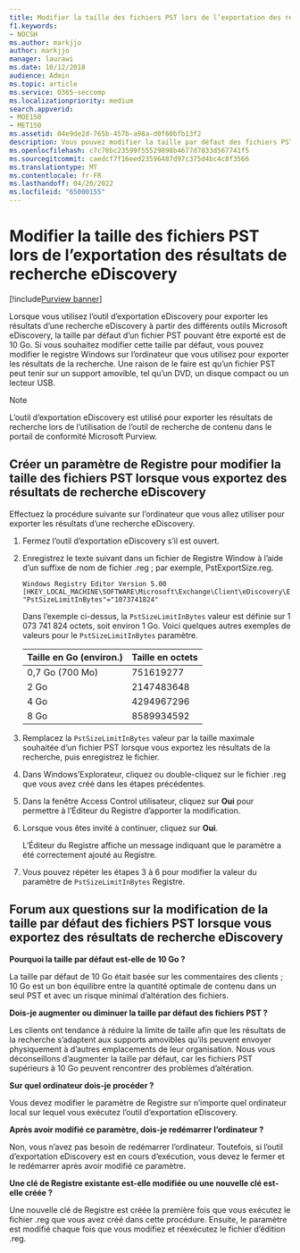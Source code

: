```yaml
---
title: Modifier la taille des fichiers PST lors de l’exportation des résultats de recherche eDiscovery
f1.keywords:
- NOCSH
ms.author: markjjo
author: markjjo
manager: laurawi
ms.date: 10/12/2018
audience: Admin
ms.topic: article
ms.service: O365-seccomp
ms.localizationpriority: medium
search.appverid:
- MOE150
- MET150
ms.assetid: 04e9de2d-765b-457b-a98a-d0f60bfb13f2
description: Vous pouvez modifier la taille par défaut des fichiers PST téléchargés sur votre ordinateur lorsque vous exportez les résultats de la recherche eDiscovery.
ms.openlocfilehash: c7c78bc23599f55529898b4677d7833d567741f5
ms.sourcegitcommit: caedcf7f16eed23596487d97c375d4bc4c8f3566
ms.translationtype: MT
ms.contentlocale: fr-FR
ms.lasthandoff: 04/20/2022
ms.locfileid: "65000155"
---
```

# <a name="change-the-size-of-pst-files-when-exporting-ediscovery-search-results"></a>Modifier la taille des fichiers PST lors de l’exportation des résultats de recherche eDiscovery

[!include[Purview banner](../includes/purview-rebrand-banner.md)]

Lorsque vous utilisez l’outil d’exportation eDiscovery pour exporter les résultats d’une recherche eDiscovery à partir des différents outils Microsoft eDiscovery, la taille par défaut d’un fichier PST pouvant être exporté est de 10 Go. Si vous souhaitez modifier cette taille par défaut, vous pouvez modifier le registre Windows sur l’ordinateur que vous utilisez pour exporter les résultats de la recherche. Une raison de le faire est qu’un fichier PST peut tenir sur un support amovible, tel qu’un DVD, un disque compact ou un lecteur USB. 
  
> [!NOTE]
> L’outil d’exportation eDiscovery est utilisé pour exporter les résultats de recherche lors de l’utilisation de l’outil de recherche de contenu dans le portail de conformité Microsoft Purview.
  
## <a name="create-a-registry-setting-to-change-the-size-of-pst-files-when-you-export-ediscovery-search-results"></a>Créer un paramètre de Registre pour modifier la taille des fichiers PST lorsque vous exportez des résultats de recherche eDiscovery

Effectuez la procédure suivante sur l’ordinateur que vous allez utiliser pour exporter les résultats d’une recherche eDiscovery.
  
1. Fermez l’outil d’exportation eDiscovery s’il est ouvert. 
    
2. Enregistrez le texte suivant dans un fichier de Registre Window à l’aide d’un suffixe de nom de fichier .reg ; par exemple, PstExportSize.reg. 
    
    ```text
    Windows Registry Editor Version 5.00
    [HKEY_LOCAL_MACHINE\SOFTWARE\Microsoft\Exchange\Client\eDiscovery\ExportTool]
    "PstSizeLimitInBytes"="1073741824"
    ```

    Dans l’exemple ci-dessus, la  `PstSizeLimitInBytes` valeur est définie sur 1 073 741 824 octets, soit environ 1 Go. Voici quelques autres exemples de valeurs pour le  `PstSizeLimitInBytes` paramètre. 
    
    |**Taille en Go (environ.)**|**Taille en octets**|
    |:-----|:-----|
    |0,7 Go (700 Mo)  <br/> |751619277  <br/> |
    |2 Go  <br/> |2147483648  <br/> |
    |4 Go  <br/> |4294967296  <br/> |
    |8 Go  <br/> |8589934592  <br/> |
   
3. Remplacez la `PstSizeLimitInBytes` valeur par la taille maximale souhaitée d’un fichier PST lorsque vous exportez les résultats de la recherche, puis enregistrez le fichier. 
    
4. Dans Windows’Explorateur, cliquez ou double-cliquez sur le fichier .reg que vous avez créé dans les étapes précédentes.
    
5. Dans la fenêtre Access Control utilisateur, cliquez sur **Oui** pour permettre à l’Éditeur du Registre d’apporter la modification. 
    
6. Lorsque vous êtes invité à continuer, cliquez sur **Oui**.
    
    L’Éditeur du Registre affiche un message indiquant que le paramètre a été correctement ajouté au Registre.
    
7. Vous pouvez répéter les étapes 3 à 6 pour modifier la valeur du paramètre de  `PstSizeLimitInBytes` Registre. 
  
## <a name="frequently-asked-questions-about-changing-the-default-size-of-pst-files-when-you-export-ediscovery-search-results"></a>Forum aux questions sur la modification de la taille par défaut des fichiers PST lorsque vous exportez des résultats de recherche eDiscovery

 **Pourquoi la taille par défaut est-elle de 10 Go ?**
  
La taille par défaut de 10 Go était basée sur les commentaires des clients ; 10 Go est un bon équilibre entre la quantité optimale de contenu dans un seul PST et avec un risque minimal d’altération des fichiers.
  
 **Dois-je augmenter ou diminuer la taille par défaut des fichiers PST ?**
  
Les clients ont tendance à réduire la limite de taille afin que les résultats de la recherche s’adaptent aux supports amovibles qu’ils peuvent envoyer physiquement à d’autres emplacements de leur organisation. Nous vous déconseillons d’augmenter la taille par défaut, car les fichiers PST supérieurs à 10 Go peuvent rencontrer des problèmes d’altération.
  
 **Sur quel ordinateur dois-je procéder ?**
  
Vous devez modifier le paramètre de Registre sur n’importe quel ordinateur local sur lequel vous exécutez l’outil d’exportation eDiscovery.
  
 **Après avoir modifié ce paramètre, dois-je redémarrer l’ordinateur ?**
  
Non, vous n’avez pas besoin de redémarrer l’ordinateur. Toutefois, si l’outil d’exportation eDiscovery est en cours d’exécution, vous devez le fermer et le redémarrer après avoir modifié ce paramètre.
  
 **Une clé de Registre existante est-elle modifiée ou une nouvelle clé est-elle créée ?**
  
Une nouvelle clé de Registre est créée la première fois que vous exécutez le fichier .reg que vous avez créé dans cette procédure. Ensuite, le paramètre est modifié chaque fois que vous modifiez et réexécutez le fichier d’édition .reg.

